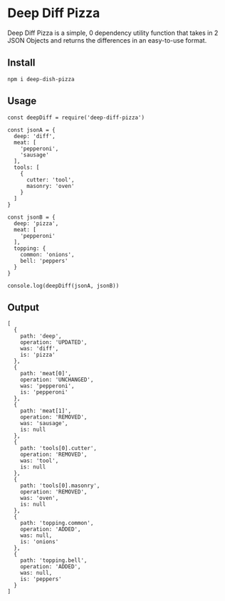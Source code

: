 # Deep Diff Pizza
Deep Diff Pizza is a simple, 0 dependency utility function that takes in 2 JSON Objects and returns the differences in an easy-to-use format.

## Install
```
npm i deep-dish-pizza
```

## Usage
```
const deepDiff = require('deep-diff-pizza')

const jsonA = {
  deep: 'diff',
  meat: [
    'pepperoni',
    'sausage'
  ],
  tools: [
    {
      cutter: 'tool',
      masonry: 'oven'
    }
  ]
}

const jsonB = {
  deep: 'pizza',
  meat: [
    'pepperoni'
  ],
  topping: {
    common: 'onions',
    bell: 'peppers'
  }
}

console.log(deepDiff(jsonA, jsonB))
```

## Output
```
[
  { 
    path: 'deep', 
    operation: 'UPDATED', 
    was: 'diff', 
    is: 'pizza' 
  },
  {
    path: 'meat[0]',
    operation: 'UNCHANGED',
    was: 'pepperoni',
    is: 'pepperoni'
  },
  { 
    path: 'meat[1]', 
    operation: 'REMOVED', 
    was: 'sausage', 
    is: null 
  },
  {
    path: 'tools[0].cutter',
    operation: 'REMOVED',
    was: 'tool',
    is: null
  },
  {
    path: 'tools[0].masonry',
    operation: 'REMOVED',
    was: 'oven',
    is: null
  },
  {
    path: 'topping.common',
    operation: 'ADDED',
    was: null,
    is: 'onions'
  },
  {
    path: 'topping.bell',
    operation: 'ADDED',
    was: null,
    is: 'peppers'
  }
]
```
